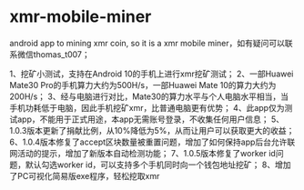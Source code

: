 # xmr-mobile-miner
android app to mining xmr coin, so it is a xmr mobile miner，如有疑问可以联系微信thomas_t007；

1、挖矿小测试，支持在Android 10的手机上进行xmr挖矿测试；
2、一部Huawei Mate30 Pro的手机算力大约为500H/s，一部Huawei Mate 10的算力大约为200H/s；
3、经与电脑进行对比，Mate30的算力水平与个人电脑水平相当，当手机功耗低于电脑，因此手机挖矿xmr，比普通电脑更有优势；
4、此app仅为测试app，不能用于正式用途，本app无需账号登录，不收集任何用户信息；
5、1.0.3版本更新了捐献比例，从10%降低为5%，从而让用户可以获取更大的收益；
6、1.0.4版本修复了accept区块数量被重置问题，增加了如何保持app后台允许联网活动的提示，增加了新版本自动检测功能；
7、1.0.5版本修复了worker id问题，默认勾选worker id，可以支持多个手机同时向一个钱包地址挖矿；
8、增加了PC可视化简易版exe程序，轻松挖取xmr



